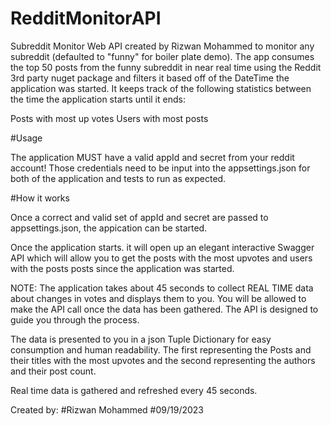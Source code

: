 # RedditMonitorAPI

Subreddit Monitor Web API created by Rizwan Mohammed to monitor any subreddit (defaulted to "funny" for boiler plate demo). The app consumes the top 50 posts from the funny subreddit in near real time using the Reddit 3rd party nuget package and filters it based off of the DateTime the application was started. It keeps track of the following statistics between the time the application starts until it ends:

Posts with most up votes
Users with most posts

#Usage

The application MUST have a valid appId and secret from your reddit account! Those credentials need to be input into the appsettings.json for both of the application and tests to run as expected.

#How it works

Once a correct and valid set of appId and secret are passed to appsettings.json, the appication can be started.

Once the application starts. it will open up an elegant interactive Swagger API which will allow you to get the posts with the most upvotes and users with the posts posts since the application was started.

NOTE: The application takes about 45 seconds to collect REAL TIME data about changes in votes and displays them to you. You will be allowed to make the API call once the data has been gathered. The API is designed to guide you through the process. 

The data is presented to you in a json Tuple Dictionary for easy consumption and human readability. The first representing the Posts and their titles with the most upvotes and the second representing the authors and their post count.

Real time data is gathered and refreshed every 45 seconds. 


Created by: 
#Rizwan Mohammed
#09/19/2023
